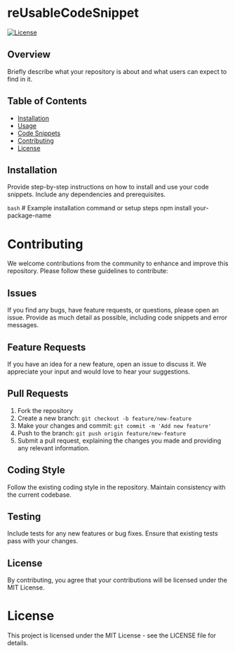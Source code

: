 # reUsableCodeSnippet

[![License](https://img.shields.io/badge/License-MIT-blue.svg)](LICENSE)

## Overview

Briefly describe what your repository is about and what users can expect to find in it.

## Table of Contents

- [Installation](#installation)
- [Usage](#usage)
- [Code Snippets](#code-snippets)
- [Contributing](#contributing)
- [License](#license)

## Installation

Provide step-by-step instructions on how to install and use your code snippets. Include any dependencies and prerequisites.

```bash```
    # Example installation command or setup steps
    npm install your-package-name 


# Contributing

We welcome contributions from the community to enhance and improve this repository. Please follow these guidelines to contribute:

## Issues

If you find any bugs, have feature requests, or questions, please open an issue. Provide as much detail as possible, including code snippets and error messages.

## Feature Requests

If you have an idea for a new feature, open an issue to discuss it. We appreciate your input and would love to hear your suggestions.

## Pull Requests

1. Fork the repository
2. Create a new branch: `git checkout -b feature/new-feature`
3. Make your changes and commit: `git commit -m 'Add new feature'`
4. Push to the branch: `git push origin feature/new-feature`
5. Submit a pull request, explaining the changes you made and providing any relevant information.

## Coding Style

Follow the existing coding style in the repository. Maintain consistency with the current codebase.

## Testing

Include tests for any new features or bug fixes. Ensure that existing tests pass with your changes.

## License

By contributing, you agree that your contributions will be licensed under the MIT License.

# License

This project is licensed under the MIT License - see the LICENSE file for details.
